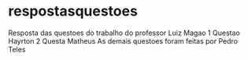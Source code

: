 # respostasquestoes
Resposta das questoes do trabalho do professor Luiz Magao
1 Questao Hayrton
2 Questa Matheus
As demais questoes foram feitas por Pedro Teles
